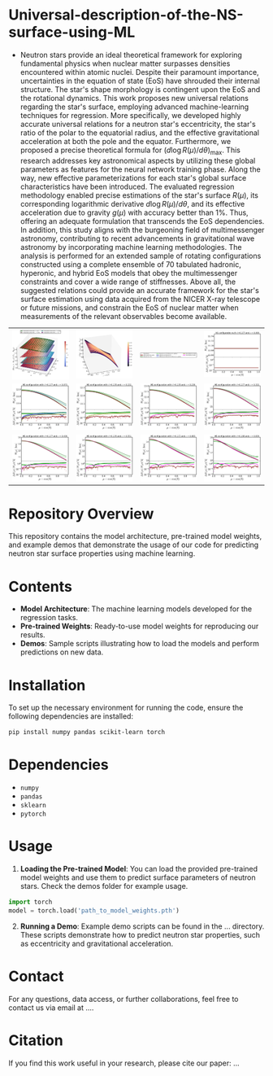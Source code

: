 # Universal-description-of-the-NS-surface-using-ML
* Neutron stars provide an ideal theoretical framework for exploring fundamental physics when nuclear matter surpasses densities encountered within atomic nuclei. Despite their paramount importance, uncertainties in the equation of state (EoS) have shrouded their internal structure. The star's shape morphology is contingent upon the EoS and the rotational dynamics. This work proposes new universal relations regarding the star's surface, employing advanced machine-learning techniques for regression. More specifically, we developed highly accurate universal relations for a neutron star's eccentricity, the star's ratio of the polar to the equatorial radius, and the effective gravitational acceleration at both the pole and the equator. Furthermore, we proposed a precise theoretical formula for $(d\log R(\mu)/d\theta)_{\max}$. This research addresses key astronomical aspects by utilizing these global parameters as features for the neural network training phase. Along the way, new effective parameterizations for each star's global surface characteristics have been introduced. The evaluated regression methodology enabled precise estimations of the star's surface $R(\mu)$, its corresponding logarithmic derivative $d\log R(\mu)/d\theta$, and its effective acceleration due to gravity $g(\mu)$ with accuracy better than $1 \%$. Thus, offering an adequate formulation that transcends the EoS dependencies. In addition, this study aligns with the burgeoning field of multimessenger astronomy, contributing to recent advancements in gravitational wave astronomy by incorporating machine learning methodologies. The analysis is performed for an extended sample of rotating configurations constructed using a complete ensemble of 70 tabulated hadronic, hyperonic, and hybrid EoS models that obey the multimessenger constraints and cover a wide range of stiffnesses. Above all, the suggested relations could provide an accurate framework for the star's surface estimation using data acquired from the NICER X-ray telescope or future missions, and constrain the EoS of nuclear matter when measurements of the relevant observables become available.

<table>
  <tr>
    <td><img src="Figures/Surface/R(mu)_min-max_universal_representation.png" alt="Figure 1" width="200"></td>
    <td><img src="Figures/Surface/R(mu)_min-max_universal_representation_2.png" alt="Figure 2" width="200"></td>
    <td><img src="Figures/Surface/fits_panel_1.png" alt="Figure 3" width="200"></td>
    <td><img src="Figures/Surface/surf_model_1_fit.png" alt="Figure 4" width="200"></td>
  </tr>
  <tr>
    <td><img src="Figures/Surface/surf_model_2_fit.png" alt="Figure 5" width="200"></td>
    <td><img src="Figures/Surface/surf_model_3_fit.png" alt="Figure 6" width="200"></td>
    <td><img src="Figures/Surface/surf_model_4_fit.png" alt="Figure 7" width="200"></td>
    <td><img src="Figures/Surface/surf_model_5_fit.png" alt="Figure 8" width="200"></td>
  </tr>
  <tr>
    <td><img src="Figures/Surface/surf_model_6_fit.png" alt="Figure 9" width="200"></td>
    <td><img src="Figures/Surface/surf_model_7_fit.png" alt="Figure 10" width="200"></td>
    <td><img src="Figures/Surface/surf_model_8_fit.png" alt="Figure 11" width="200"></td>
    <td><img src="Figures/Surface/surf_model_9_fit.png" alt="Figure 12" width="200"></td>
  </tr>
</table>

# Repository Overview
This repository contains the model architecture, pre-trained model weights, and example demos that demonstrate the usage of our code for predicting neutron star surface properties using machine learning.

# Contents
* **Model Architecture**: The machine learning models developed for the regression tasks.
* **Pre-trained Weights**: Ready-to-use model weights for reproducing our results.
* **Demos**: Sample scripts illustrating how to load the models and perform predictions on new data.

# Installation
To set up the necessary environment for running the code, ensure the following dependencies are installed:

```bash
pip install numpy pandas scikit-learn torch
```

# Dependencies
* `numpy`
* `pandas`
* `sklearn`
* `pytorch`

# Usage
1. **Loading the Pre-trained Model**: You can load the provided pre-trained model weights and use them to predict surface parameters of neutron stars. Check the demos folder for example usage.
```python
import torch
model = torch.load('path_to_model_weights.pth')
```
2. **Running a Demo**: Example demo scripts can be found in the ... directory. These scripts demonstrate how to predict neutron star properties, such as eccentricity and gravitational acceleration.

# Contact
For any questions, data access, or further collaborations, feel free to contact us via email at ....

# Citation
If you find this work useful in your research, please cite our paper: ...

